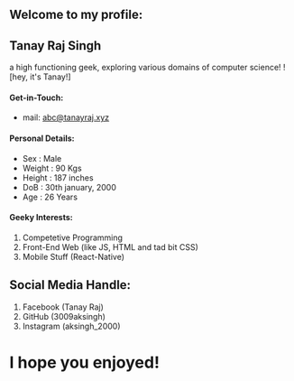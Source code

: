 ## Welcome to my profile:

## Tanay Raj Singh
a high functioning geek, exploring various domains of computer science!
![hey, it's Tanay!]

#### Get-in-Touch:
- mail: [abc@tanayraj.xyz](mailto:abc@tanayraj.xyz)

#### Personal Details:
- Sex    : Male
- Weight : 90 Kgs
- Height : 187 inches
- DoB    : 30th january, 2000
- Age    : 26 Years

#### Geeky Interests:
1. Competetive Programming
2. Front-End Web (like JS, HTML and tad bit CSS)
3. Mobile Stuff (React-Native)

## Social Media Handle:
1. Facebook (Tanay Raj)
2. GitHub (3009aksingh)
3. Instagram (aksingh_2000)

# I hope you enjoyed!
